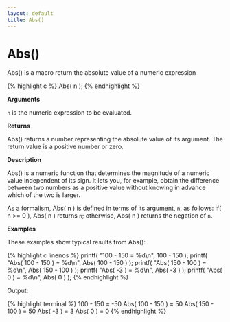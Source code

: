 ```yaml
---
layout: default
title: Abs()
---
```


# Abs()

Abs() is a macro return the absolute value of a numeric expression

{% highlight c %}
Abs( n );
{% endhighlight %}

**Arguments**

`n` is the numeric expression to be evaluated.

**Returns**

Abs() returns a number representing the absolute value of its argument. The return value is a positive number or zero.

**Description**

Abs() is a numeric function that determines the magnitude of a numeric value independent of its sign. It lets you, for example, obtain the difference between two numbers as a positive value without knowing in advance which of the two is larger.

As a formalism, Abs( n ) is defined in terms of its argument, `n`, as follows: if( n >= 0 ), Abs( n ) returns `n`; otherwise, Abs( n ) returns the negation of `n`.

**Examples**

These examples show typical results from Abs():

{% highlight c linenos %}
printf( "100 - 150 = %d\n", 100 - 150 );
printf( "Abs( 100 - 150 ) = %d\n", Abs( 100 - 150 ) );
printf( "Abs( 150 - 100 ) = %d\n", Abs( 150 - 100 ) );
printf( "Abs( -3 ) = %d\n", Abs( -3 ) );
printf( "Abs( 0 ) = %d\n", Abs( 0 ) );
{% endhighlight %}

Output:

{% highlight terminal %}
100 - 150 = -50
Abs( 100 - 150 ) = 50
Abs( 150 - 100 ) = 50
Abs( -3 ) = 3
Abs( 0 ) = 0
{% endhighlight %}

